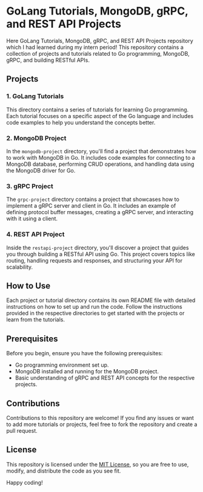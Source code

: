 # GoLang Tutorials, MongoDB, gRPC, and REST API Projects

Here GoLang Tutorials, MongoDB, gRPC, and REST API Projects repository which I had learned during my intern period! This repository contains a collection of projects and tutorials related to Go programming, MongoDB, gRPC, and building RESTful APIs.

## Projects

### 1. GoLang Tutorials
This directory contains a series of tutorials for learning Go programming. Each tutorial focuses on a specific aspect of the Go language and includes code examples to help you understand the concepts better.

### 2. MongoDB Project
In the `mongodb-project` directory, you'll find a project that demonstrates how to work with MongoDB in Go. It includes code examples for connecting to a MongoDB database, performing CRUD operations, and handling data using the MongoDB driver for Go.

### 3. gRPC Project
The `grpc-project` directory contains a project that showcases how to implement a gRPC server and client in Go. It includes an example of defining protocol buffer messages, creating a gRPC server, and interacting with it using a client.

### 4. REST API Project
Inside the `restapi-project` directory, you'll discover a project that guides you through building a RESTful API using Go. This project covers topics like routing, handling requests and responses, and structuring your API for scalability.

## How to Use
Each project or tutorial directory contains its own README file with detailed instructions on how to set up and run the code. Follow the instructions provided in the respective directories to get started with the projects or learn from the tutorials.

## Prerequisites
Before you begin, ensure you have the following prerequisites:

- Go programming environment set up.
- MongoDB installed and running for the MongoDB project.
- Basic understanding of gRPC and REST API concepts for the respective projects.

## Contributions
Contributions to this repository are welcome! If you find any issues or want to add more tutorials or projects, feel free to fork the repository and create a pull request.

## License
This repository is licensed under the [MIT License](LICENSE), so you are free to use, modify, and distribute the code as you see fit.

Happy coding!
